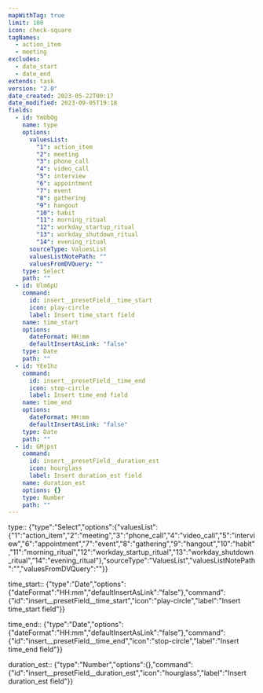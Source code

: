 ```yaml
---
mapWithTag: true
limit: 100
icon: check-square
tagNames:
  - action_item
  - meeting
excludes:
  - date_start
  - date_end
extends: task
version: "2.0"
date_created: 2023-05-22T00:17
date_modified: 2023-09-05T19:18
fields:
  - id: YmUbOg
    name: type
    options:
      valuesList:
        "1": action_item
        "2": meeting
        "3": phone_call
        "4": video_call
        "5": interview
        "6": appointment
        "7": event
        "8": gathering
        "9": hangout
        "10": habit
        "11": morning_ritual
        "12": workday_startup_ritual
        "13": workday_shutdown_ritual
        "14": evening_ritual
      sourceType: ValuesList
      valuesListNotePath: ""
      valuesFromDVQuery: ""
    type: Select
    path: ""
  - id: Ulm6pU
    command:
      id: insert__presetField__time_start
      icon: play-circle
      label: Insert time_start field
    name: time_start
    options:
      dateFormat: HH:mm
      defaultInsertAsLink: "false"
    type: Date
    path: ""
  - id: YEe1hz
    command:
      id: insert__presetField__time_end
      icon: stop-circle
      label: Insert time_end field
    name: time_end
    options:
      dateFormat: HH:mm
      defaultInsertAsLink: "false"
    type: Date
    path: ""
  - id: GMjpst
    command:
      id: insert__presetField__duration_est
      icon: hourglass
      label: Insert duration_est field
    name: duration_est
    options: {}
    type: Number
    path: ""
---
```


type:: {"type":"Select","options":{"valuesList":{"1":"action_item","2":"meeting","3":"phone_call","4":"video_call","5":"interview","6":"appointment","7":"event","8":"gathering","9":"hangout","10":"habit","11":"morning_ritual","12":"workday_startup_ritual","13":"workday_shutdown_ritual","14":"evening_ritual"},"sourceType":"ValuesList","valuesListNotePath":"","valuesFromDVQuery":""}}

time_start:: {"type":"Date","options":{"dateFormat":"HH:mm","defaultInsertAsLink":"false"},"command":{"id":"insert__presetField__time_start","icon":"play-circle","label":"Insert time_start field"}}

time_end:: {"type":"Date","options":{"dateFormat":"HH:mm","defaultInsertAsLink":"false"},"command":{"id":"insert__presetField__time_end","icon":"stop-circle","label":"Insert time_end field"}}

duration_est:: {"type":"Number","options":{},"command":{"id":"insert__presetField__duration_est","icon":"hourglass","label":"Insert duration_est field"}}
